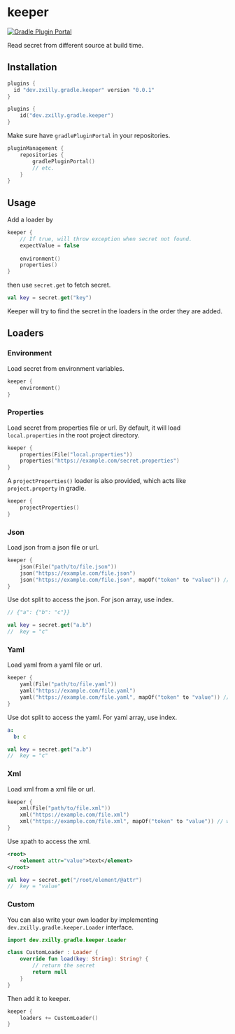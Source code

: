 # keeper

[![Gradle Plugin Portal](https://img.shields.io/gradle-plugin-portal/v/dev.zxilly.gradle.keeper)](https://plugins.gradle.org/plugin/dev.zxilly.gradle.keeper)

Read secret from different source at build time.

## Installation

```gradle
plugins {
  id "dev.zxilly.gradle.keeper" version "0.0.1"
}
```

```kotlin
plugins {
    id("dev.zxilly.gradle.keeper")
}
```

Make sure have `gradlePluginPortal` in your repositories.

```kotlin
pluginManagement {
    repositories {
        gradlePluginPortal()
        // etc.
    }
}
```

## Usage

Add a loader by

```kotlin
keeper {
    // If true, will throw exception when secret not found.
    expectValue = false
    
    environment()
    properties()
}
```

then use `secret.get` to fetch secret.

```kotlin
val key = secret.get("key")
```

Keeper will try to find the secret in the loaders in the order they are added.

## Loaders

### Environment

Load secret from environment variables.

```kotlin
keeper {
    environment()
}
```

### Properties

Load secret from properties file or url. By default, it will load `local.properties` in the root project directory.

```kotlin
keeper {
    properties(File("local.properties"))
    properties("https://example.com/secret.properties")
}
```

A `projectProperties()` loader is also provided, which acts like `project.property` in gradle.

```kotlin
keeper {
    projectProperties()
}
```

### Json

Load json from a json file or url.

```kotlin
keeper {
    json(File("path/to/file.json"))
    json("https://example.com/file.json")
    json("https://example.com/file.json", mapOf("token" to "value")) // with headers
}
```

Use dot split to access the json. For json array, use index.
```kotlin
// {"a": {"b": "c"}}

val key = secret.get("a.b")
//  key = "c"
```

### Yaml

Load yaml from a yaml file or url.

```kotlin
keeper {
    yaml(File("path/to/file.yaml"))
    yaml("https://example.com/file.yaml")
    yaml("https://example.com/file.yaml", mapOf("token" to "value")) // with headers
}
```

Use dot split to access the yaml. For yaml array, use index.
```yaml
a:
  b: c
```

```kotlin
val key = secret.get("a.b")
//  key = "c"
```

### Xml

Load xml from a xml file or url.

```kotlin
keeper {
    xml(File("path/to/file.xml"))
    xml("https://example.com/file.xml")
    xml("https://example.com/file.xml", mapOf("token" to "value")) // with headers
}
```

Use xpath to access the xml.
```xml
<root>
    <element attr="value">text</element>
</root>
```

```kotlin
val key = secret.get("/root/element/@attr")
//  key = "value"
```

### Custom

You can also write your own loader by implementing `dev.zxilly.gradle.keeper.Loader` interface.

```kotlin
import dev.zxilly.gradle.keeper.Loader

class CustomLoader : Loader {
    override fun load(key: String): String? {
        // return the secret
        return null
    }
}
```

Then add it to keeper.

```kotlin
keeper {
    loaders += CustomLoader()
}
```

